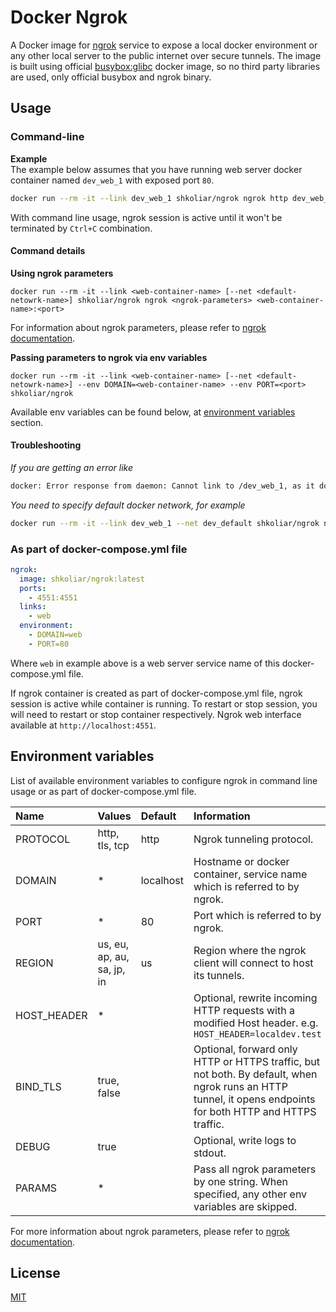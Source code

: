 # Docker Ngrok

A Docker image for [ngrok](https://ngrok.com) service to expose a local docker environment or any other local server to the public internet over secure tunnels. The image is built using official [busybox:glibc](https://hub.docker.com/_/busybox) docker image, so no third party libraries are used, only official busybox and ngrok binary.

## Usage

### Command-line

**Example**  
The example below assumes that you have running web server docker container named `dev_web_1` with exposed port `80`.

```bash
docker run --rm -it --link dev_web_1 shkoliar/ngrok ngrok http dev_web_1:80
```

With command line usage, ngrok session is active until it won't be terminated by `Ctrl+C` combination.

#### Command details

**Using ngrok parameters**

```
docker run --rm -it --link <web-container-name> [--net <default-netowrk-name>] shkoliar/ngrok ngrok <ngrok-parameters> <web-container-name>:<port>
```

For information about ngrok parameters, please refer to [ngrok documentation](https://ngrok.com/docs).

**Passing parameters to ngrok via env variables**

```
docker run --rm -it --link <web-container-name> [--net <default-netowrk-name>] --env DOMAIN=<web-container-name> --env PORT=<port> shkoliar/ngrok
```

Available env variables can be found below, at [environment variables](#environment-variables) section.

#### Troubleshooting

_If you are getting an error like_

```bash
docker: Error response from daemon: Cannot link to /dev_web_1, as it does not belong to the default network.
```

_You need to specify default docker network, for example_

```bash
docker run --rm -it --link dev_web_1 --net dev_default shkoliar/ngrok ngrok http dev_web_1:80
```

### As part of docker-compose.yml file

```yaml
ngrok:
  image: shkoliar/ngrok:latest
  ports:
    - 4551:4551
  links:
    - web
  environment:
    - DOMAIN=web
    - PORT=80
```

Where `web` in example above is a web server service name of this docker-compose.yml file.

If ngrok container is created as part of docker-compose.yml file, ngrok session is active while container is running. To restart or stop session, you will need to restart or stop container respectively.
Ngrok web interface available at `http://localhost:4551`.

## Environment variables

List of available environment variables to configure ngrok in command line usage or as part of docker-compose.yml file.

| Name        | Values                     | Default   | Information                                                                                                                                                 |
| :---------- | :------------------------- | :-------- | :---------------------------------------------------------------------------------------------------------------------------------------------------------- |
| PROTOCOL    | http, tls, tcp             | http      | Ngrok tunneling protocol.                                                                                                                                   |
| DOMAIN      | \*                         | localhost | Hostname or docker container, service name which is referred to by ngrok.                                                                                   |
| PORT        | \*                         | 80        | Port which is referred to by ngrok.                                                                                                                         |
| REGION      | us, eu, ap, au, sa, jp, in | us        | Region where the ngrok client will connect to host its tunnels.                                                                                             |
| HOST_HEADER | \*                         |           | Optional, rewrite incoming HTTP requests with a modified Host header. e.g. `HOST_HEADER=localdev.test`                                                      |
| BIND_TLS    | true, false                |           | Optional, forward only HTTP or HTTPS traffic, but not both. By default, when ngrok runs an HTTP tunnel, it opens endpoints for both HTTP and HTTPS traffic. |
| DEBUG       | true                       |           | Optional, write logs to stdout.                                                                                                                             |
| PARAMS      | \*                         |           | Pass all ngrok parameters by one string. When specified, any other env variables are skipped.                                                               |

For more information about ngrok parameters, please refer to [ngrok documentation](https://ngrok.com/docs).

## License

[MIT](../../blob/master/LICENSE)

